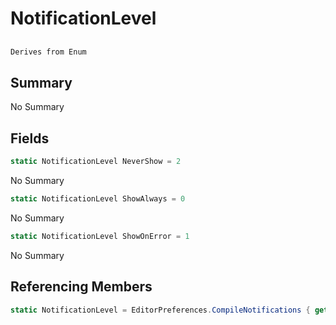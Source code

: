 # NotificationLevel

## 
```c#
Derives from Enum
```

## Summary

No Summary
## Fields

```c#
static NotificationLevel NeverShow = 2
```
No Summary
```c#
static NotificationLevel ShowAlways = 0
```
No Summary
```c#
static NotificationLevel ShowOnError = 1
```
No Summary
## Referencing Members

```c#
static NotificationLevel = EditorPreferences.CompileNotifications { get; set; } 
```
